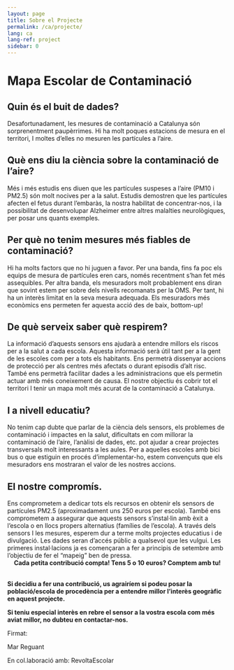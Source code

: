 ```yaml
---
layout: page
title: Sobre el Projecte
permalink: /ca/projecte/
lang: ca
lang-ref: project
sidebar: 0
---
```


<h1>Mapa Escolar de Contaminació</h1>

<h2> Quin és el buit de dades? </h2> Desafortunadament, les mesures de contaminació a Catalunya són sorprenentment paupèrrimes. Hi ha molt poques estacions de mesura en el territori, I moltes d’elles no mesuren les partícules a l’aire. 

<h2> Què ens diu la ciència sobre la contaminació de l’aire? </h2> Més i més estudis ens diuen que les partícules suspeses a l’aire (PM10 i PM2.5) són molt nocives per a la salut. Estudis demostren que les partícules afecten el fetus durant l’embaràs,  la nostra habilitat de concentrar-nos,  i la possibilitat de desenvolupar Alzheimer entre altres malalties neurològiques,  per posar uns quants exemples.

<h2> Per què no tenim mesures més fiables de contaminació? </h2> Hi ha molts factors que no hi juguen a favor. Per una banda, fins fa poc els equips de mesura de partícules eren cars, només recentment s’han fet més assequibles. Per altra banda, els mesuradors molt probablement ens diran que sovint estem per sobre dels nivells recomanats per la OMS. Per tant, hi ha un interès limitat en la seva mesura adequada. Els mesuradors més econòmics ens permeten fer aquesta acció des de baix, bottom-up!

<h2> De què serveix saber què respirem? </h2> La informació d’aquests sensors ens ajudarà a entendre millors els riscos per a la salut a cada escola. Aquesta informació serà útil tant per a la gent de les escoles com per a tots els habitants. Ens permetrà dissenyar accions de protecció per als centres més afectats o durant episodis d’alt risc. També ens permetrà facilitar dades a les administracions que els permetin actuar amb més coneixement de causa. El nostre objectiu és cobrir tot el territori I tenir un mapa molt més acurat de la contaminació a Catalunya.

<h2> I a nivell educatiu? </h2> No tenim cap dubte que parlar de la ciència dels sensors, els problemes de contaminació i impactes en la salut, dificultats en com millorar la contaminació de l’aire, l’anàlisi de dades, etc. pot ajudar a crear projectes transversals molt interessants a les aules. Per a aquelles escoles amb bici bus o que estiguin en procés d’implementar-ho, estem convençuts que els mesuradors ens mostraran el valor de les nostres accions.

<h2> El nostre compromís. </h2> Ens comprometem a dedicar tots els recursos en obtenir els sensors de partícules PM2.5 (aproximadament uns 250 euros per escola). També ens comprometem a assegurar que aquests sensors s’instal·lin amb èxit a l’escola o en llocs propers alternatius (famílies de l’escola). A través dels sensors I les mesures, esperem dur a terme molts projectes educatius i de divulgació. Les dades seran d’accés públic a qualsevol que les vulgui. Les primeres instal·lacions ja es començaran a fer a principis de setembre amb l’objectiu de fer el “mapeig” ben de pressa.

<br>
<center><b>Cada petita contribució compta! Tens 5 o 10 euros? Comptem amb tu!</b></center>
<br>

<b>Si decidiu a fer una contribució, us agrairíem si podeu posar la població/escola de procedència per a entendre millor l’interès geogràfic en aquest projecte.</b> 

<b>Si teniu especial interès en rebre el sensor a la vostra escola com més aviat millor, no dubteu en contactar-nos. </b>

Firmat: 

Mar Reguant

En col.laboració amb: RevoltaEscolar
